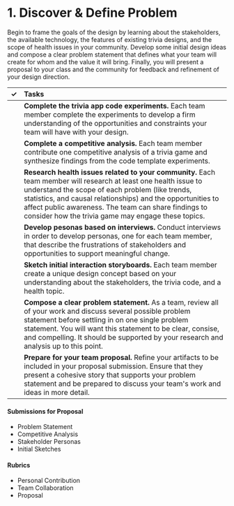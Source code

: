 # 1. Discover & Define Problem

Begin to frame the goals of the design by learning about the stakeholders, the available technology, the features of existing trivia designs, and the scope of health issues in your community. Develop some initial design ideas and compose a clear problem statement that defines what your team will create for whom and the value it will bring. Finally, you will present a proposal to your class and the community for feedback and refinement of your design direction.

| ✓ | Tasks |
| :---: | :--- |
|  | **Complete the trivia app code experiments.** Each team member complete the experiments to develop a firm understanding of the opportunities and constraints your team will have with your design. |
|  | **Complete a competitive analysis.**  Each team member contribute one competitive analysis of a trivia game and synthesize findings from the code template experiments. |
|  | **Research health issues related to your community.** Each team member will research at least one health issue to understand the scope of each problem \(like trends, statistics, and causal relationships\) and the opportunities to affect public awareness. The team can share findings to consider how the trivia game may engage these topics. |
|  | **Develop pesonas based on interviews.** Conduct interviews in order to develop personas, one for each team member, that describe the frustrations of stakeholders and opportunities to support meaningful change. |
|  | **Sketch initial interaction storyboards.** Each team member create a unique design concept based on your understanding about the stakeholders, the trivia code, and a health topic. |
|  | **Compose a clear problem statement.** As a team, review all of your work and discuss several possible problem statement before settling in on one single problem statement. You will want this statement to be clear, consise, and compelling. It should be supported by your research and analysis up to this point. |
|  | **Prepare for your team proposal.** Refine your artifacts to be included in your proposal submission. Ensure that they present a cohesive story that supports your problem statement and be prepared to discuss your team's work and ideas in more detail. |

#### **Submissions for Proposal**

* Problem Statement
* Competitive Analysis
* Stakeholder Personas
* Initial Sketches

#### **Rubrics**

* Personal Contribution
* Team Collaboration
* Proposal



